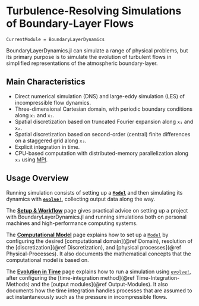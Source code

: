 # Turbulence-Resolving Simulations of Boundary-Layer Flows

```@meta
CurrentModule = BoundaryLayerDynamics
```

BoundaryLayerDynamics.jl can simulate a range of physical problems, but its primary purpose is to simulate the evolution of turbulent flows in simplified representations of the atmospheric boundary-layer.

## Main Characteristics

- Direct numerical simulation (DNS) and large-eddy simulation (LES) of incompressible flow dynamics.
- Three-dimensional Cartesian domain, with periodic boundary conditions along ``x₁`` and ``x₂``.
- Spatial discretization based on truncated Fourier expansion along ``x₁`` and ``x₂``.
- Spatial discretization based on second-order (central) finite differences on a staggered grid along ``x₃``.
- Explicit integration in time.
- CPU-based computation with distributed-memory parallelization along ``x₃`` using [MPI](https://en.wikipedia.org/wiki/Message_Passing_Interface).

## Usage Overview

Running simulation consists of setting up a **[`Model`](@ref)** and then simulating its dynamics with **[`evolve!`](@ref)**, collecting output data along the way.

The **[Setup & Workflow](@ref)** page gives practical advice on setting up a project with BoundaryLayerDynamics.jl and running simulations both on personal machines and high-performance computing systems.

The **[Computational Model](@ref)** page explains how to set up a [`Model`](@ref) by configuring the desired [computational domain](@ref Domain), resolution of the [discretization](@ref Discretization), and [physical processes](@ref Physical-Processes).
It also documents the mathematical concepts that the computational model is based on.

The **[Evolution in Time](@ref)** page explains how to run a simulation using [`evolve!`](@ref), after configuring the [time-integration method](@ref Time-Integration-Methods) and the [output modules](@ref Output-Modules).
It also documents how the time integration handles processes that are assumed to act instantaneously such as the pressure in incompressible flows.
